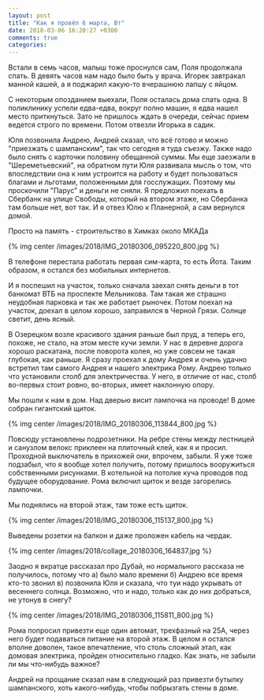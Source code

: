```yaml
---
layout: post
title: "Как я провёл 6 марта, Вт"
date: 2018-03-06 16:20:27 +0300
comments: true
categories: 
---
```

Встали в семь часов, малыш тоже проснулся сам, Поля продолжала спать. В девять часов нам надо было быть у врача. Игорек завтракал манной кашей, а я поджарил какую-то вчерашнюю лапшу с яйцом. 

С некоторым опозданием выехали, Поля осталась дома спать одна. В поликлинику успели едва-едва, вокруг полно машин, я едва нашел место приткнуться. Зато не пришлось ждать в очереди, сейчас прием ведется строго по времени. Потом отвезли Игорька в садик. 

Юля позвонила Андрею, Андрей сказал, что всё готово и можно "приезжать с шампанским", так что сегодня я туда съезжу. Также надо было снять с карточки половину обещанной суммы. Мы еще заезжали в "Шереметьевский", на обратном пути Юля развивала мысль о том, что впоследствии она к ним устроится на работу и будет пользоваться благами и льготами, положенными для госслужащих. Поэтому мы проскочили "Парус" и деньги не сняли. Я предложил поехать в Сбербанк на улице Свободы, который на втором этаже, но Сбербанка там больше нет, вот так. И я отвез Юлю к Планерной, а сам вернулся домой.

Просто на память - строительство в Химках около МКАДа

{% img center /images/2018/IMG_20180306_095220_800.jpg %}

В телефоне перестала работать первая сим-карта, то есть Йота. Таким образом, я остался без мобильных интернетов.


И я поспешил на участок, только сначала заехал снять деньги в тот банкомат ВТБ на проспекте Мельникова. Там такая же страшно неудобная парковка и так же работает рыночек. Потом поехал на участок, доехал в целом хорошо, заправился в Черной Грязи. Солнце светит, день ясный.

В Озерецком возле красивого здания раньше был пруд, а теперь его, похоже, не стало, на этом месте кучи земли. У нас в деревне дорога хорошо раскатана, после поворота колея, но уже совсем не такая глубокая, как раньше. Я сразу проехал к дому Андрея и очень удачно встретил там самого Андрея и нашего электрика Рому. Андрею только что установили столб для электричества. У него, в отличие от нас, столб во-первых стоит ровно, во-вторых, имеет наклонную опору. 

Мы пошли к нам в дом. Над дверью висит лампочка на проводе! В доме собран гигантский щиток.

{% img center /images/2018/IMG_20180306_113844_800.jpg %}

Повсюду установлены подрозетники. На ребре стены между лестницей и санузлом велокс приклеен на плиточный клей, как я и просил. Проходной выключатель в прихожей они, впрочем, забыли. Я уже тоже подзабыл, что я вообще хотел получить, потому пришлось вооружиться собственными рисунками. В котельной на потолке куча проводов под будущее оборудование. Рома включил щиток и везде загорелись лампочки.

Мы поднялись на второй этаж, там тоже есть щиток.

{% img center /images/2018/IMG_20180306_115137_800.jpg %}

Выведены розетки на балкон и даже проложен кабель на чердак.

{% img center /images/2018/collage_20180306_164837.jpg %}

Заодно я вкратце рассказал про Дубай, но нормального рассказа не получилось, потому что а) было мало времени б) Андрею все время кто-то звонил в) позвонила Юля и сказала, что туи надо укрывать от весеннего солнца. Возможно, что и надо, только как до них добраться, не утонув в снегу? 

{% img center /images/2018/IMG_20180306_115811_800.jpg %}

Рома попросил привезти еще один автомат, трехфазный на 25А, через него будет подаваться питание на второй этаж. В целом я остался вполне доволен, такое впечатление, что столь сложный этап, как домовая электрика, пройден относительно гладко. Как знать, не забыли ли мы что-нибудь важное? 

Андрей на прощание сказал нам в следующий раз привезти бутылку шампанского, хоть какого-нибудь, чтобы побрызгать стены в доме.
